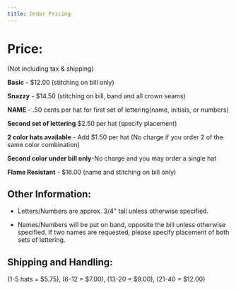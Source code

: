 ```yaml
---
title: Order Pricing
---
```


# Price:
(Not including tax & shipping)

**Basic** - $12.00 (stitching on bill only)

**Snazzy** - $14.50 (stitching on bill, band and all crown seams)

**NAME** - .50 cents per hat for first set of lettering(name, initials, or numbers)

**Second set of lettering** $2.50 per hat (specify placement)

**2 color hats available** - Add $1.50 per hat (No charge if you order 2 of the same color combination)

**Second color under bill only**-No charge and you may order a single hat

**Flame Resistant** - $16.00 (name and stitching on bill only)

## Other Information:


* Letters/Numbers are approx. 3/4" tall unless otherwise specified.

* Names/Numbers will be put on band, opposite the bill unless otherwise specified.
If two names are requested, please specify placement of both sets of lettering.

## Shipping and Handling:

(1-5 hats = $5.75), (6-12 = $7.00), (13-20 = $9.00), (21-40 = $12.00)
